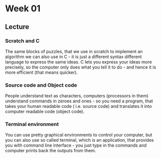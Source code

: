 # Week 01

## Lecture

### Scratch and C

The same blocks of puzzles, that we use in scratch to implement an algorithm we can also use in C - it is just a different syntax
different language to express the same ideas.
C lets you express your ideas more precisely, so the computer only does what you tell it to do - and hence it is more efficient
(that means quicker).

### Source code and Object code

People understand text as characters, computers (processors in them) understand commands in zeroes and ones -
so you need a program, that takes your human readable code ( i.e. source code) and translates it into 
computer readable code (object code).

### Terminal environment

You can use pretty graphical environments to control your computer, but you can also use so called terminal, which is
an application, that provides you with command line interface - you just type in the commands and computer prints 
back the outputs from them.


